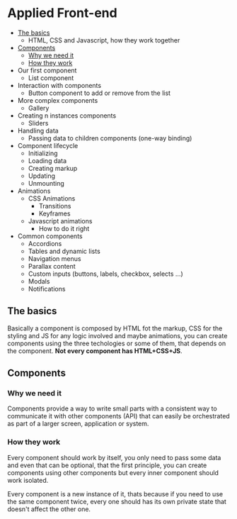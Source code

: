 # Applied Front-end

- [The basics](#the-basics)
    - HTML, CSS and Javascript, how they work together
- [Components](#components)
    - [Why we need it](#why-we-need-it)
    - [How they work](#how-they-work)
- Our first component
    - List component
- Interaction with components
    - Button component to add or remove from the list
- More complex components
    - Gallery
- Creating n instances components
    - Sliders
- Handling data
    - Passing data to children components (one-way binding)
- Component lifecycle
    - Initializing
    - Loading data
    - Creating markup
    - Updating
    - Unmounting
- Animations
    - CSS Animations
        - Transitions
        - Keyframes
    - Javascript animations
        - How to do it right
- Common components
    - Accordions
    - Tables and dynamic lists
    - Navigation menus
    - Parallax content
    - Custom inputs (buttons, labels, checkbox, selects ...)
    - Modals
    - Notifications

## The basics

Basically a component is composed by HTML fot the markup, CSS for the styling and JS for any logic involved and maybe animations, you can create components using the three techologies or some of them, that depends on the component. **Not every component has HTML+CSS+JS**.

## Components

### Why we need it

Components provide a way to write small parts with a consistent way to communicate it with other components (API) that can easily be orchestrated as part of a larger screen, application or system.

### How they work

Every component should work by itself, you only need to pass some data and even that can be optional, that the first principle, you can create components using other components but every inner component should work isolated.

Every component is a new instance of it, thats because if you need to use the same component twice, every one should has its own private state that doesn't affect the other one.
